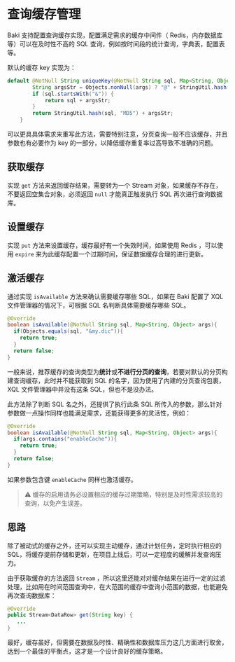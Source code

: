 # 查询缓存管理

Baki 支持配置查询缓存实现，配置满足需求的缓存中间件（ Redis，内存数据库等）可以在及时性不高的 SQL 查询，例如按时间段的统计查询，字典表，配置表等。

默认的缓存 key 实现为：

```java
default @NotNull String uniqueKey(@NotNull String sql, Map<String, Object> args) {
        String argsStr = Objects.nonNull(args) ? "@" + StringUtil.hash(args.toString(), "MD5") : "";
        if (sql.startsWith("&")) {
            return sql + argsStr;
        }
        return StringUtil.hash(sql, "MD5") + argsStr;
    }
```

可以更具具体需求来重写此方法，需要特别注意，分页查询一般不应该缓存，并且参数也有必要作为 key 的一部分，以降低缓存重复率过高导致不准确的问题。

## 获取缓存

实现 `get` 方法来返回缓存结果，需要转为一个 Stream 对象，如果缓存不存在，不要返回空集合对象，必须返回 `null` 才能真正触发执行 SQL 再次进行查询数据库。

## 设置缓存

实现 `put` 方法来设置缓存，缓存最好有一个失效时间，如果使用 Redis ，可以使用 `expire` 来为此缓存配置一个过期时间，保证数据缓存合理的进行更新。

## 激活缓存

通过实现 `isAvailable` 方法来确认需要缓存哪些 SQL，如果在 Baki 配置了 XQL 文件管理器的情况下，可根据 SQL 名判断具体需要缓存哪些 SQL。 

```java
@Override
boolean isAvailable(@NotNull String sql, Map<String, Object> args){
  if(Objects.equals(sql, "&my.dic")){
    return true;
  }
  return false;
}
```

一般来说，推荐缓存的查询类型为**统计**或**不进行分页的查询**，若要对默认的分页构建查询缓存，此时并不能获取到 SQL 的名字，因为使用了内建的分页查询包裹，XQL 文件管理器中并没有这条 SQL，但也不是没办法。

此方法除了判断 SQL 名之外，还提供了执行此条 SQL 所传入的参数，那么针对参数做一点操作同样也能满足需求，还能获得更多的灵活性，例如：

```java
@Override
boolean isAvailable(@NotNull String sql, Map<String, Object> args){
  if(args.contains("enableCache")){
    return true;
  }
  return false;
}
```

如果参数包含键 `enableCache` 同样也激活缓存。

> ⚠️ 缓存的启用请务必设置相应的缓存过期策略，特别是及时性需求较高的查询，以免产生误差。

## 思路

除了被动式的缓存之外，还可以实现主动缓存，通过计划任务，定时执行相应的 SQL，将缓存提前存储和更新，在项目上线后，可以一定程度的缓解并发查询压力。

由于获取缓存的方法返回 `Stream` ，所以这里还能对对缓存结果在进行一定的过滤处理，比如用在时间范围查询中，在大范围的缓存中查询小范围的数据，也能避免再次查询数据库：

```java
@Override
public Stream<DataRow> get(String key) {
   ...
}
```

最好，缓存虽好，但需要在数据及时性、精确性和数据库压力这几方面进行取舍，达到一个最佳的平衡点，这才是一个设计良好的缓存策略。
